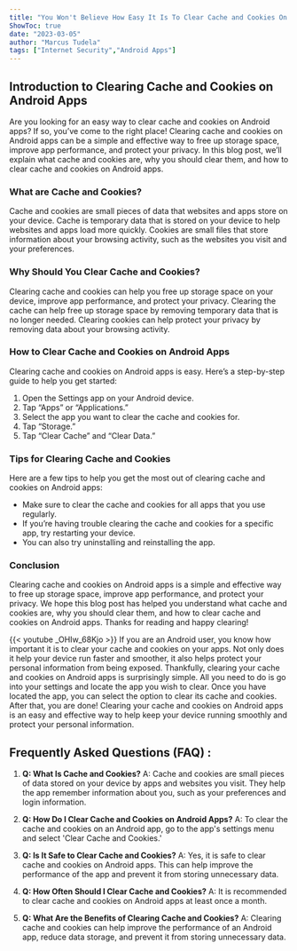 ```yaml
---
title: "You Won't Believe How Easy It Is To Clear Cache and Cookies On Android Apps!"
ShowToc: true 
date: "2023-03-05"
author: "Marcus Tudela" 
tags: ["Internet Security","Android Apps"]
---
```

## Introduction to Clearing Cache and Cookies on Android Apps

Are you looking for an easy way to clear cache and cookies on Android apps? If so, you’ve come to the right place! Clearing cache and cookies on Android apps can be a simple and effective way to free up storage space, improve app performance, and protect your privacy. In this blog post, we’ll explain what cache and cookies are, why you should clear them, and how to clear cache and cookies on Android apps. 

### What are Cache and Cookies?

Cache and cookies are small pieces of data that websites and apps store on your device. Cache is temporary data that is stored on your device to help websites and apps load more quickly. Cookies are small files that store information about your browsing activity, such as the websites you visit and your preferences.

### Why Should You Clear Cache and Cookies?

Clearing cache and cookies can help you free up storage space on your device, improve app performance, and protect your privacy. Clearing the cache can help free up storage space by removing temporary data that is no longer needed. Clearing cookies can help protect your privacy by removing data about your browsing activity.

### How to Clear Cache and Cookies on Android Apps

Clearing cache and cookies on Android apps is easy. Here’s a step-by-step guide to help you get started: 

1. Open the Settings app on your Android device. 
2. Tap “Apps” or “Applications.” 
3. Select the app you want to clear the cache and cookies for. 
4. Tap “Storage.” 
5. Tap “Clear Cache” and “Clear Data.” 

### Tips for Clearing Cache and Cookies

Here are a few tips to help you get the most out of clearing cache and cookies on Android apps: 

- Make sure to clear the cache and cookies for all apps that you use regularly. 
- If you’re having trouble clearing the cache and cookies for a specific app, try restarting your device. 
- You can also try uninstalling and reinstalling the app. 

### Conclusion

Clearing cache and cookies on Android apps is a simple and effective way to free up storage space, improve app performance, and protect your privacy. We hope this blog post has helped you understand what cache and cookies are, why you should clear them, and how to clear cache and cookies on Android apps. Thanks for reading and happy clearing!

{{< youtube _OHIw_68Kjo >}} 
If you are an Android user, you know how important it is to clear your cache and cookies on your apps. Not only does it help your device run faster and smoother, it also helps protect your personal information from being exposed. Thankfully, clearing your cache and cookies on Android apps is surprisingly simple. All you need to do is go into your settings and locate the app you wish to clear. Once you have located the app, you can select the option to clear its cache and cookies. After that, you are done! Clearing your cache and cookies on Android apps is an easy and effective way to help keep your device running smoothly and protect your personal information.

## Frequently Asked Questions (FAQ) :
1. **Q: What Is Cache and Cookies?**
A: Cache and cookies are small pieces of data stored on your device by apps and websites you visit. They help the app remember information about you, such as your preferences and login information.

2. **Q: How Do I Clear Cache and Cookies on Android Apps?**
A: To clear the cache and cookies on an Android app, go to the app's settings menu and select 'Clear Cache and Cookies.'

3. **Q: Is It Safe to Clear Cache and Cookies?**
A: Yes, it is safe to clear cache and cookies on Android apps. This can help improve the performance of the app and prevent it from storing unnecessary data.

4. **Q: How Often Should I Clear Cache and Cookies?**
A: It is recommended to clear cache and cookies on Android apps at least once a month.

5. **Q: What Are the Benefits of Clearing Cache and Cookies?**
A: Clearing cache and cookies can help improve the performance of an Android app, reduce data storage, and prevent it from storing unnecessary data.


